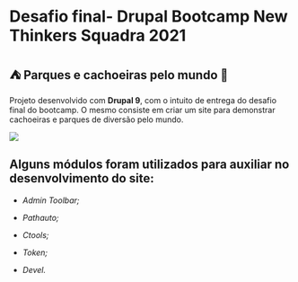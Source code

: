 # Desafio final- Drupal Bootcamp New Thinkers Squadra 2021

## :tent: Parques e cachoeiras pelo mundo :evergreen_tree:



Projeto desenvolvido com **Drupal 9**, com o intuito de entrega do desafio final do bootcamp. O mesmo consiste em criar um site para demonstrar cachoeiras e parques de diversão pelo mundo.

![](https://user-images.githubusercontent.com/75453746/144788655-f3ac182e-eeae-4d42-8ab1-d1c9544b8a18.png)



## Alguns módulos foram utilizados para auxiliar no desenvolvimento do site:

* _Admin Toolbar;_

* _Pathauto;_
* _Ctools;_
* _Token;_
* _Devel._
